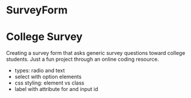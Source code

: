 # SurveyForm
<!DOCTYPE html>
<html>
  <head>
    <meta charset="utf-8">
  </head>
  <body>
    <h1>College Survey</h1>
    <p>Creating a survey form that asks generic survey questions toward college students. Just a fun project through an online coding resource.</p>
    <ul>
      <li>
        types: radio and text
      </li>
      <li>
        select with option elements
      </li>
      <li>
        css styling: element vs class
      </li>
      <li>
        label with attribute for and input id
      </li>
    </ul>
  </body>
</html>

